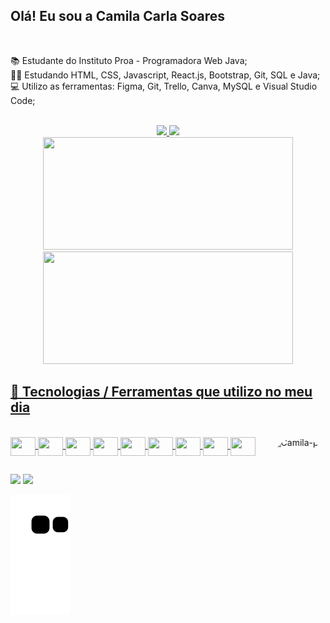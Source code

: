 ## Olá! Eu sou a Camila Carla Soares
<br>

 📚 Estudante do Instituto Proa - Programadora Web Java; <br>
 👩‍💻 Estudando HTML, CSS, Javascript, React.js, Bootstrap, Git, SQL e Java; <br>
 💻 Utilizo as ferramentas: Figma, Git, Trello, Canva, MySQL e Visual Studio Code;

<br>
<div align="center">
  <a href="https://github.com/CamilaCSoares">
  <img height="180em" src="https://github-readme-stats.vercel.app/api?username=CamilaCSoares&show_icons=true&theme=dracula&count_private=true"/>
  <img height="180em" src="https://github-readme-stats.vercel.app/api/top-langs/?username=CamilaCSoares&langs_count=8&theme=dracula"/>
</div>

<div align="center">
  <a href="https://github.com/amandavalentim">
  <img height="180em" width="400em" src="https://github-readme-stats.vercel.app/api?username=amandavalentim&show_icons=true&theme=white&count_private=true"/>
  <img height="180em" width="400em" src="https://github-readme-stats.vercel.app/api/top-langs/?username=amandavalentim&layout=compact&langs_count=7&theme=white"/>
</div>
         
## 🧰 Tecnologias / Ferramentas que utilizo no meu dia
<br>
<img align="right" alt="Camila-pic" height="180" style="border-radius:50px;" src="https://picrew.me/shareImg/org/202205/338224_65iFhek6.png">
 
<div style="display: inline_block">  
  <img padding="20em" height="30" width="40" align="center" src="https://cdn.jsdelivr.net/gh/devicons/devicon/icons/html5/html5-original.svg" />
  <img height="30" width="40" align="center" src="https://cdn.jsdelivr.net/gh/devicons/devicon/icons/css3/css3-original.svg" />  
  <img height="30" width="40" align="center" src="https://cdn.jsdelivr.net/gh/devicons/devicon/icons/javascript/javascript-original.svg" />  
  <img height="30" width="40" align="center" src="https://cdn.jsdelivr.net/gh/devicons/devicon/icons/react/react-original.svg" />
  <img height="30" width="40" align="center" src="https://cdn.jsdelivr.net/gh/devicons/devicon/icons/bootstrap/bootstrap-original.svg" />
  <img height="30" width="40" align="center" src="https://cdn.jsdelivr.net/gh/devicons/devicon/icons/git/git-original.svg" />   
  <img height="30" width="40" align="center" src="https://cdn.jsdelivr.net/gh/devicons/devicon/icons/java/java-original.svg" /> 
  <img height="30" width="40" align="center" src="https://cdn.jsdelivr.net/gh/devicons/devicon/icons/figma/figma-original.svg" />          
  <img height="30" width="40" align="center" src="https://cdn.jsdelivr.net/gh/devicons/devicon/icons/trello/trello-plain.svg" />          
</div>   

##
<div>
  <a href="https://linkedin.com/in/camila-carla-soares-092353232"><img src="https://img.shields.io/badge/LinkedIn-0077B5?style=for-the-badge&logo=linkedin&logoColor=white" target="_blank"><a><!--linkedin-->
  <a href="mailto:camilacarlasoaress@gmail.com"><img src="https://img.shields.io/badge/Gmail-D14836?style=for-the-badge&logo=gmail&logoColor=white" target="_blank"></a><!--Gmail-->

![Snake animation](https://github.com/CamilaCSoares/CamilaCSoares/blob/output/github-contribution-grid-snake.svg)

</div>
